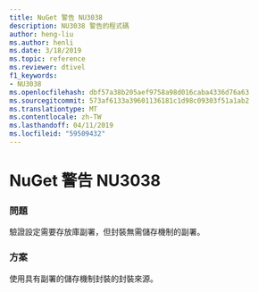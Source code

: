 ```yaml
---
title: NuGet 警告 NU3038
description: NU3038 警告的程式碼
author: heng-liu
ms.author: henli
ms.date: 3/18/2019
ms.topic: reference
ms.reviewer: dtivel
f1_keywords:
- NU3038
ms.openlocfilehash: dbf57a38b205aef9758a98d016caba4336d76a63
ms.sourcegitcommit: 573af6133a39601136181c1d98c09303f51a1ab2
ms.translationtype: MT
ms.contentlocale: zh-TW
ms.lasthandoff: 04/11/2019
ms.locfileid: "59509432"
---
```

# <a name="nuget-warning-nu3038"></a>NuGet 警告 NU3038

### <a name="issue"></a>問題

驗證設定需要存放庫副署，但封裝無需儲存機制的副署。


### <a name="solution"></a>方案

使用具有副署的儲存機制封裝的封裝來源。  